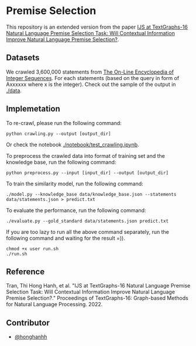 # Premise Selection

This repository is an extended version from the paper [IJS at TextGraphs-16 Natural Language Premise Selection Task: Will Contextual Information Improve Natural Language Premise Selection?](https://aclanthology.org/2022.textgraphs-1.12.pdf).

## Datasets

We crawled 3,600,000 statements from [The On-Line Encyclopedia of Integer Sequences](http://oeis.org/A001477). For each statements (based on the query in form of Axxxxxx where x is the integer). Check out the sample of the output in [./data](./data/).

## Implemetation

To re-crawl, please run the following command:

```
python crawling.py --output [output_dir]
```
Or check the notebook [./notebook/test_crawling.ipynb](./notebook/test_crawling.ipynb).

To preprocess the crawled data into format of training set and the knowledge base, run the following command:

```
python preprocess.py --input [input_dir] --output [output_dir]
```

To train the similarity model, run the following command:

```
./model.py --knowledge_base data/knowledge_base.json --statements data/statements.json > predict.txt
```

To evaluate the performance, run the following command:
```
./evaluate.py --gold_standard data/statements.json predict.txt
```

If you are too lazy to run all the above command separately, run the following command and waiting for the result =)).

```
chmod +x user run.sh
./run.sh
```

## Reference

Tran, Thi Hong Hanh, et al. "IJS at TextGraphs-16 Natural Language Premise Selection Task: Will Contextual Information Improve Natural Language Premise Selection?." Proceedings of TextGraphs-16: Graph-based Methods for Natural Language Processing. 2022.

## Contributor

- [@honghanhh](https://github.com/honghanhh/)
